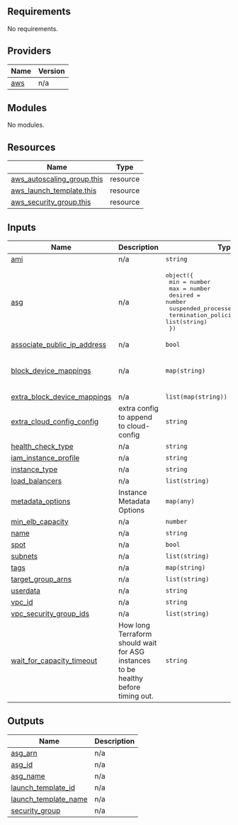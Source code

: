 <!-- BEGIN_TF_DOCS -->
## Requirements

No requirements.

## Providers

| Name | Version |
|------|---------|
| <a name="provider_aws"></a> [aws](#provider\_aws) | n/a |

## Modules

No modules.

## Resources

| Name | Type |
|------|------|
| [aws_autoscaling_group.this](https://registry.terraform.io/providers/hashicorp/aws/latest/docs/resources/autoscaling_group) | resource |
| [aws_launch_template.this](https://registry.terraform.io/providers/hashicorp/aws/latest/docs/resources/launch_template) | resource |
| [aws_security_group.this](https://registry.terraform.io/providers/hashicorp/aws/latest/docs/resources/security_group) | resource |

## Inputs

| Name | Description | Type | Default | Required |
|------|-------------|------|---------|:--------:|
| <a name="input_ami"></a> [ami](#input\_ami) | n/a | `string` | `""` | no |
| <a name="input_asg"></a> [asg](#input\_asg) | n/a | <pre>object({<br>    min                  = number<br>    max                  = number<br>    desired              = number<br>    suspended_processes  = list(string)<br>    termination_policies = list(string)<br>  })</pre> | <pre>{<br>  "desired": 3,<br>  "max": 7,<br>  "min": 1,<br>  "suspended_processes": [],<br>  "termination_policies": []<br>}</pre> | no |
| <a name="input_associate_public_ip_address"></a> [associate\_public\_ip\_address](#input\_associate\_public\_ip\_address) | n/a | `bool` | `null` | no |
| <a name="input_block_device_mappings"></a> [block\_device\_mappings](#input\_block\_device\_mappings) | n/a | `map(string)` | <pre>{<br>  "size": 30,<br>  "type": "gp2"<br>}</pre> | no |
| <a name="input_extra_block_device_mappings"></a> [extra\_block\_device\_mappings](#input\_extra\_block\_device\_mappings) | n/a | `list(map(string))` | `[]` | no |
| <a name="input_extra_cloud_config_config"></a> [extra\_cloud\_config\_config](#input\_extra\_cloud\_config\_config) | extra config to append to cloud-config | `string` | `""` | no |
| <a name="input_health_check_type"></a> [health\_check\_type](#input\_health\_check\_type) | n/a | `string` | `"EC2"` | no |
| <a name="input_iam_instance_profile"></a> [iam\_instance\_profile](#input\_iam\_instance\_profile) | n/a | `string` | `""` | no |
| <a name="input_instance_type"></a> [instance\_type](#input\_instance\_type) | n/a | `string` | `"t3.medium"` | no |
| <a name="input_load_balancers"></a> [load\_balancers](#input\_load\_balancers) | n/a | `list(string)` | `[]` | no |
| <a name="input_metadata_options"></a> [metadata\_options](#input\_metadata\_options) | Instance Metadata Options | `map(any)` | n/a | yes |
| <a name="input_min_elb_capacity"></a> [min\_elb\_capacity](#input\_min\_elb\_capacity) | n/a | `number` | `null` | no |
| <a name="input_name"></a> [name](#input\_name) | n/a | `string` | n/a | yes |
| <a name="input_spot"></a> [spot](#input\_spot) | n/a | `bool` | `false` | no |
| <a name="input_subnets"></a> [subnets](#input\_subnets) | n/a | `list(string)` | n/a | yes |
| <a name="input_tags"></a> [tags](#input\_tags) | n/a | `map(string)` | `{}` | no |
| <a name="input_target_group_arns"></a> [target\_group\_arns](#input\_target\_group\_arns) | n/a | `list(string)` | `[]` | no |
| <a name="input_userdata"></a> [userdata](#input\_userdata) | n/a | `string` | `""` | no |
| <a name="input_vpc_id"></a> [vpc\_id](#input\_vpc\_id) | n/a | `string` | n/a | yes |
| <a name="input_vpc_security_group_ids"></a> [vpc\_security\_group\_ids](#input\_vpc\_security\_group\_ids) | n/a | `list(string)` | `[]` | no |
| <a name="input_wait_for_capacity_timeout"></a> [wait\_for\_capacity\_timeout](#input\_wait\_for\_capacity\_timeout) | How long Terraform should wait for ASG instances to be healthy before timing out. | `string` | `"10m"` | no |

## Outputs

| Name | Description |
|------|-------------|
| <a name="output_asg_arn"></a> [asg\_arn](#output\_asg\_arn) | n/a |
| <a name="output_asg_id"></a> [asg\_id](#output\_asg\_id) | n/a |
| <a name="output_asg_name"></a> [asg\_name](#output\_asg\_name) | n/a |
| <a name="output_launch_template_id"></a> [launch\_template\_id](#output\_launch\_template\_id) | n/a |
| <a name="output_launch_template_name"></a> [launch\_template\_name](#output\_launch\_template\_name) | n/a |
| <a name="output_security_group"></a> [security\_group](#output\_security\_group) | n/a |
<!-- END_TF_DOCS -->